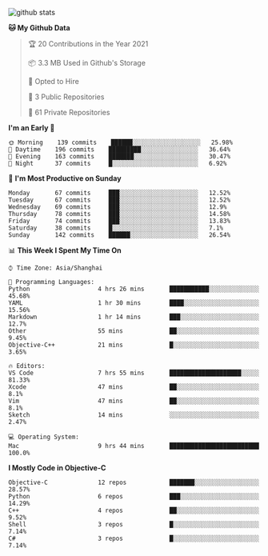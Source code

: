 
![github stats](https://github-readme-stats.vercel.app/api?username=ChesterYue&show_icons=true&count_private=true)

<!-- ![wakatime](https://github-readme-stats.vercel.app/api/wakatime?username=ChesterYue&layout=compact) -->

<!-- ![wakatime](https://github-readme-stats.vercel.app/api/top-langs/?username=ChesterYue&layout=compact) -->

<!--START_SECTION:waka-->
**🐱 My Github Data** 

> 🏆 20 Contributions in the Year 2021
 > 
> 📦 3.3 MB Used in Github's Storage 
 > 
> 💼 Opted to Hire
 > 
> 📜 3 Public Repositories 
 > 
> 🔑 61 Private Repositories  
 > 
**I'm an Early 🐤** 

```text
🌞 Morning    139 commits    ██████░░░░░░░░░░░░░░░░░░░   25.98% 
🌆 Daytime    196 commits    █████████░░░░░░░░░░░░░░░░   36.64% 
🌃 Evening    163 commits    ███████░░░░░░░░░░░░░░░░░░   30.47% 
🌙 Night      37 commits     █░░░░░░░░░░░░░░░░░░░░░░░░   6.92%

```
📅 **I'm Most Productive on Sunday** 

```text
Monday       67 commits     ███░░░░░░░░░░░░░░░░░░░░░░   12.52% 
Tuesday      67 commits     ███░░░░░░░░░░░░░░░░░░░░░░   12.52% 
Wednesday    69 commits     ███░░░░░░░░░░░░░░░░░░░░░░   12.9% 
Thursday     78 commits     ███░░░░░░░░░░░░░░░░░░░░░░   14.58% 
Friday       74 commits     ███░░░░░░░░░░░░░░░░░░░░░░   13.83% 
Saturday     38 commits     █░░░░░░░░░░░░░░░░░░░░░░░░   7.1% 
Sunday       142 commits    ██████░░░░░░░░░░░░░░░░░░░   26.54%

```


📊 **This Week I Spent My Time On** 

```text
⌚︎ Time Zone: Asia/Shanghai

💬 Programming Languages: 
Python                   4 hrs 26 mins       ███████████░░░░░░░░░░░░░░   45.68% 
YAML                     1 hr 30 mins        ████░░░░░░░░░░░░░░░░░░░░░   15.56% 
Markdown                 1 hr 14 mins        ███░░░░░░░░░░░░░░░░░░░░░░   12.7% 
Other                    55 mins             ██░░░░░░░░░░░░░░░░░░░░░░░   9.45% 
Objective-C++            21 mins             █░░░░░░░░░░░░░░░░░░░░░░░░   3.65%

🔥 Editors: 
VS Code                  7 hrs 55 mins       ████████████████████░░░░░   81.33% 
Xcode                    47 mins             ██░░░░░░░░░░░░░░░░░░░░░░░   8.1% 
Vim                      47 mins             ██░░░░░░░░░░░░░░░░░░░░░░░   8.1% 
Sketch                   14 mins             ░░░░░░░░░░░░░░░░░░░░░░░░░   2.47%

💻 Operating System: 
Mac                      9 hrs 44 mins       █████████████████████████   100.0%

```

**I Mostly Code in Objective-C** 

```text
Objective-C              12 repos            ███████░░░░░░░░░░░░░░░░░░   28.57% 
Python                   6 repos             ███░░░░░░░░░░░░░░░░░░░░░░   14.29% 
C++                      4 repos             ██░░░░░░░░░░░░░░░░░░░░░░░   9.52% 
Shell                    3 repos             █░░░░░░░░░░░░░░░░░░░░░░░░   7.14% 
C#                       3 repos             █░░░░░░░░░░░░░░░░░░░░░░░░   7.14%

```



<!--END_SECTION:waka-->
